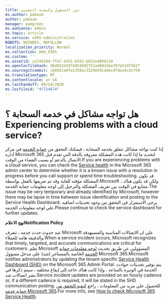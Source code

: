 ```yaml
---
title: دور المسؤول وكيفية التعيين
ms.author: pebaum
author: pebaum
manager: pamgreen
ms.audience: Admin
ms.topic: article
ms.service: o365-administration
ROBOTS: NOINDEX, NOFOLLOW
localization_priority: Normal
ms.collection: Adm_O365
ms.custom: ''
ms.assetid: ca7d439d-ffe7-4351-bfd1-b022e4056138
ms.openlocfilehash: d6d652d107d453692751ad802ebe397e52df5627
ms.sourcegitcommit: c6692ce0fa1358ec3529e59ca0ecdfdea4cdc759
ms.translationtype: MT
ms.contentlocale: ar-SA
ms.lasthandoff: 09/14/2020
ms.locfileid: "47724674"
---
```

# <a name="experiencing-problems-with-a-cloud-service"></a><span data-ttu-id="d2067-102">هل تواجه مشاكل في خدمه السحابة ؟</span><span class="sxs-lookup"><span data-stu-id="d2067-102">Experiencing problems with a cloud service?</span></span>

<span data-ttu-id="d2067-103">إذا كنت تواجه مشاكل تتعلق بخدمه السحابة ، فيمكنك التحقق من [حماية الخدمة](https://admin.microsoft.com/AdminPortal/Home#/servicehealth) في مركز أداره Microsoft 365 لتحديد ما إذا كانت هذه المشكلة معروفه بالدقة التي تقدم قبل الاتصال بالدعم أو بسبب القضاء من الوقت.</span><span class="sxs-lookup"><span data-stu-id="d2067-103">If you are experiencing problems with a cloud service, you can check the [Service health](https://admin.microsoft.com/AdminPortal/Home#/servicehealth) in the Microsoft 365 admin center to determine whether it is a known issue with a resolution in progress before you call support or spend time troubleshooting.</span></span> <span data-ttu-id="d2067-104">قد تكون المشكلة مؤقته للغاية وقد تم تعريفها بالفعل بواسطة Microsoft ، ولكن قد يكون هناك متتابع في الوقت بين تعريف المشكلة والترحيل إلى لوحه معلومات حماية الخدمة.</span><span class="sxs-lookup"><span data-stu-id="d2067-104">The issue may be very temporary and already identified by Microsoft, however there may be lapse in time between issue identification and posting to the Service Health Dashboard.</span></span> <span data-ttu-id="d2067-105">يرجى الاستمرار في التحقق من وجود تحديثات اضافيه علي لوحه معلومات الخدمة.</span><span class="sxs-lookup"><span data-stu-id="d2067-105">Please continue to check the service dashboard for further updates.</span></span>

<span data-ttu-id="d2067-106">**نهج الاعلام**</span><span class="sxs-lookup"><span data-stu-id="d2067-106">**Notification Policy**</span></span>

<span data-ttu-id="d2067-107">عند حدوث حدث خدمه ، تتعرف Microsoft علي ان الاتصالات المناسبة والمستهدفة والدقيقة هامه للعملاء.</span><span class="sxs-lookup"><span data-stu-id="d2067-107">When a service incident occurs, Microsoft recognizes that timely, targeted, and accurate communications are critical for customers.</span></span> <span data-ttu-id="d2067-108">تعلم Microsoft المسؤولين عن طريق تحديث [لوحه معلومات حماية الخدمة](https://admin.microsoft.com/AdminPortal/Home#/servicehealth) الخاصة بالمستاجر (شد) علي مدخل مسؤول Microsoft 365.</span><span class="sxs-lookup"><span data-stu-id="d2067-108">Microsoft notifies administrators by updating the tenant-specific [Service Health Dashboard (SHD)](https://admin.microsoft.com/AdminPortal/Home#/servicehealth) on the Microsoft 365 Admin Portal.</span></span> <span data-ttu-id="d2067-109">يتم توفير تحديثات حوادث الخدمة في الوتيرة بالساعة ، وإذا كانت هناك حاجه إلى إيقاع مختلفه ، سيتم ذكرها في نشر اتصالات شد.</span><span class="sxs-lookup"><span data-stu-id="d2067-109">Service incident updates are provided on an hourly cadence or, if a different cadence is required, it will be stated in the SHD communication posting.</span></span> <span data-ttu-id="d2067-110">للحصول علي مزيد من المعلومات ، راجع [كيفيه التحقق من حماية خدمه Microsoft 365](https://docs.microsoft.com/office365/enterprise/view-service-health).</span><span class="sxs-lookup"><span data-stu-id="d2067-110">For more info, see [How to check Microsoft 365 Service Health](https://docs.microsoft.com/office365/enterprise/view-service-health).</span></span>

